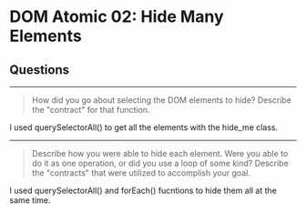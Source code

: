 # DOM Atomic 02: Hide Many Elements

## Questions

---

> How did you go about selecting the DOM elements to hide? Describe the "contract" for that function.

I used querySelectorAll() to get all the elements with the hide_me class.

---

> Describe how you were able to hide each element. Were you able to do it as one operation, or did you use a loop of some kind? Describe the "contracts" that were utilized to accomplish your goal.

I used querySelectorAll() and forEach() fucntions to hide them all at the same time.